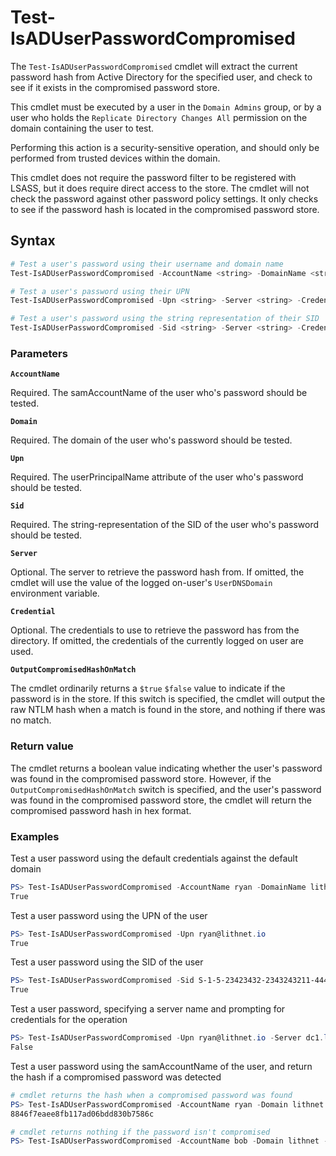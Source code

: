 # Test-IsADUserPasswordCompromised

The `Test-IsADUserPasswordCompromised` cmdlet will extract the current password hash from Active Directory for the specified user, and check to see if it exists in the compromised password store.

This cmdlet must be executed by a user in the `Domain Admins` group, or by a user who holds the `Replicate Directory Changes All` permission on the domain containing the user to test.

Performing this action is a security-sensitive operation, and should only be performed from trusted devices within the domain.

This cmdlet does not require the password filter to be registered with LSASS, but it does require direct access to the store. The cmdlet will not check the password against other password policy settings. It only checks to see if the password hash is located in the compromised password store.

## Syntax

```powershell
# Test a user's password using their username and domain name
Test-IsADUserPasswordCompromised -AccountName <string> -DomainName <string> -Server <string> -Credential <PSCredential> [-OutputCompromisedHashOnMatch]

# Test a user's password using their UPN
Test-IsADUserPasswordCompromised -Upn <string> -Server <string> -Credential <PSCredential> [-OutputCompromisedHashOnMatch]

# Test a user's password using the string representation of their SID
Test-IsADUserPasswordCompromised -Sid <string> -Server <string> -Credential <PSCredential> [-OutputCompromisedHashOnMatch]
```

### Parameters

**`AccountName`**

Required. The samAccountName of the user who's password should be tested.

**`Domain`**

Required. The domain of the user who's password should be tested.

**`Upn`**

Required. The userPrincipalName attribute of the user who's password should be tested.

**`Sid`**

Required. The string-representation of the SID of the user who's password should be tested.

**`Server`**

Optional. The server to retrieve the password hash from. If omitted, the cmdlet will use the value of the logged on-user's `UserDNSDomain` environment variable.

**`Credential`**

Optional. The credentials to use to retrieve the password has from the directory. If omitted, the credentials of the currently logged on user are used.

**`OutputCompromisedHashOnMatch`**

The cmdlet ordinarily returns a `$true` `$false` value to indicate if the password is in the store. If this switch is specified, the cmdlet will output the raw NTLM hash when a match is found in the store, and nothing if there was no match.

### Return value

The cmdlet returns a boolean value indicating whether the user's password was found in the compromised password store. However, if the `OutputCompromisedHashOnMatch` switch is specified, and the user's password was found in the compromised password store, the cmdlet will return the compromised password hash in hex format.

### Examples

Test a user password using the default credentials against the default domain

```powershell
PS> Test-IsADUserPasswordCompromised -AccountName ryan -DomainName lithnet
True
```

Test a user password using the UPN of the user

```powershell
PS> Test-IsADUserPasswordCompromised -Upn ryan@lithnet.io
True
```

Test a user password using the SID of the user

```powershell
PS> Test-IsADUserPasswordCompromised -Sid S-1-5-23423432-2343243211-44423
True
```

Test a user password, specifying a server name and prompting for credentials for the operation

```powershell
PS> Test-IsADUserPasswordCompromised -Upn ryan@lithnet.io -Server dc1.lithnet.local -Credentials (Get-Credential)
False
```

Test a user password using the samAccountName of the user, and return the hash if a compromised password was detected

```powershell
# cmdlet returns the hash when a compromised password was found
PS> Test-IsADUserPasswordCompromised -AccountName ryan -Domain lithnet -OutputCompromisedHashOnMatch
8846f7eaee8fb117ad06bdd830b7586c

# cmdlet returns nothing if the password isn't compromised
PS> Test-IsADUserPasswordCompromised -AccountName bob -Domain lithnet -OutputCompromisedHashOnMatch
```
